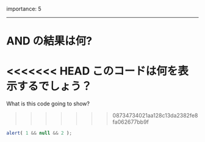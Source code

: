importance: 5

---

# AND の結果は何?

<<<<<<< HEAD
このコードは何を表示するでしょう？
=======
What is this code going to show?
>>>>>>> 08734734021aa128c13da2382fe8fa062677bb9f

```js
alert( 1 && null && 2 );
```
